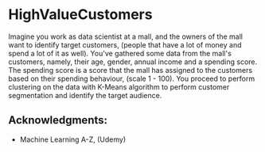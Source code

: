 # HighValueCustomers
Imagine you work as data scientist at a mall, and the owners of the mall want to identify target customers, (people that have a lot of money and spend a lot of it as well). You've gathered some data from the mall's customers, namely, their age, gender, annual income and a spending score.  The spending score is a score that the mall has assigned to the customers based on their spending behaviour, (scale 1 - 100). You proceed to perform clustering on the data with K-Means algorithm to perform customer segmentation and identify the target audience.

## Acknowledgments:

 - Machine Learning A-Z, (Udemy)
 

